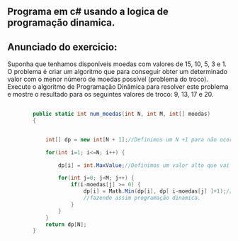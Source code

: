 ## Programa em c# usando a logica de programação dinamica. 

## Anunciado do exercicio:

<p> Suponha que tenhamos disponíveis moedas com valores de 15, 10, 5, 3 e 1. O problema é criar um algoritmo que para conseguir obter um determinado valor com o menor número de moedas possível (problema do troco). Execute o algoritmo de Programação Dinâmica para resolver este problema e mostre o resultado para os seguintes valores de troco: 9, 13, 17 e 20. </p>

~~~c#
	
        public static int num_moedas(int N, int M, int[] moedas)
        {


            int[] dp = new int[N + 1];//Definimos um N +1 para não ocorrer overflow

            for(int i=1; i<=N; i++) {

                dp[i] = int.MaxValue;//Definimos um valor alto que vai ser substiuido 

                for(int j=0; j<M; j++) {
                    if(i-moedas[j] >= 0) {
                        dp[i] = Math.Min(dp[i], dp[ i-moedas[j] ]+1);//Aqui fazemos e regra de salva na memoria, 
                        //fazendo assim programação dinamica.
                    }
                }
            }
            return dp[N];
        }
~~~~
